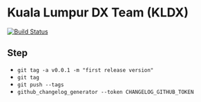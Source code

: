 # Kuala Lumpur DX Team (KLDX)
[![Build Status](https://travis-ci.org/kldx/main-apps.svg?branch=master)](https://travis-ci.org/kldx/main-apps)

## Step
- ```git tag -a v0.0.1 -m "first release version"```
- ```git tag```
- ```git push --tags```
- ```github_changelog_generator --token CHANGELOG_GITHUB_TOKEN```
